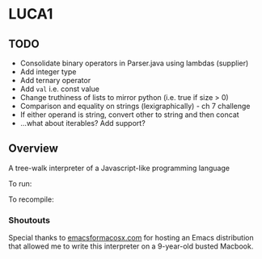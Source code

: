 # LUCA1

## TODO
- Consolidate binary operators in Parser.java using lambdas (supplier)
- Add integer type
- Add ternary operator
- Add `val` i.e. const value
- Change truthiness of lists to mirror python (i.e. true if size > 0)
- Comparison and equality on strings (lexigraphically) - ch 7 challenge
- If either operand is string, convert other to string and then concat
- ...what about iterables? Add support?

## Overview
A tree-walk interpreter of a Javascript-like programming language

To run:

To recompile:

### Shoutouts
Special thanks to [emacsformacosx.com](https://emacsformacosx.com/) for hosting an Emacs distribution that allowed me
to write this interpreter on a 9-year-old busted Macbook. 


